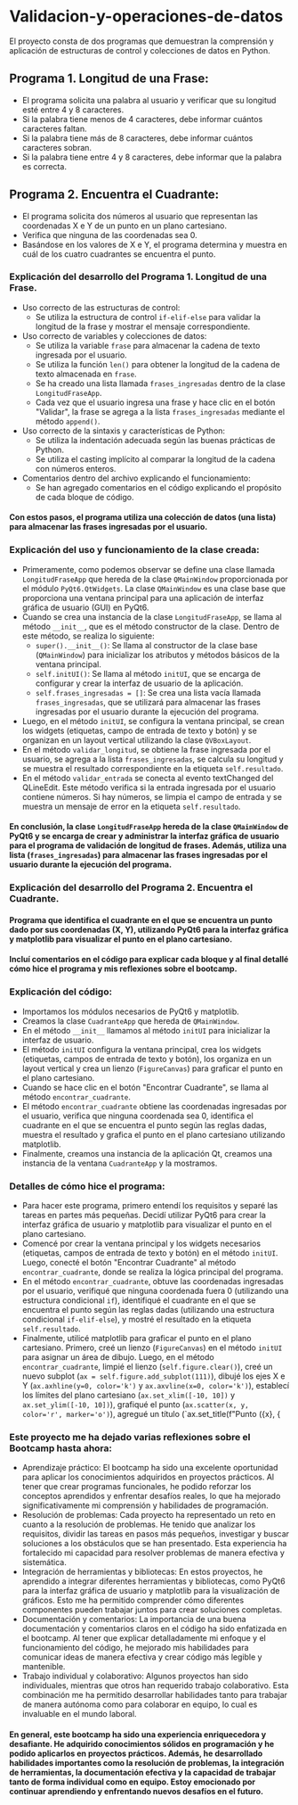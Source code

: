 # Validacion-y-operaciones-de-datos
El proyecto consta de dos programas que demuestran la comprensión y aplicación de estructuras de control y colecciones de datos en Python.
## Programa 1. Longitud de una Frase:
   * El programa solicita una palabra al usuario y verificar que su longitud esté entre 4 y 8 caracteres.
   * Si la palabra tiene menos de 4 caracteres, debe informar cuántos caracteres faltan.
   * Si la palabra tiene más de 8 caracteres, debe informar cuántos caracteres sobran.
   * Si la palabra tiene entre 4 y 8 caracteres, debe informar que la palabra es correcta.

## Programa 2. Encuentra el Cuadrante:
   * El programa solicita dos números al usuario que representan las coordenadas X e Y de un punto en un plano cartesiano.
   * Verifica que ninguna de las coordenadas sea 0.
   * Basándose en los valores de X e Y, el programa determina y muestra en cuál de los cuatro cuadrantes se encuentra el punto.

### Explicación del desarrollo del Programa 1. Longitud de una Frase.
   * Uso correcto de las estructuras de control:
      - Se utiliza la estructura de control `if-elif-else` para validar la longitud de la frase y mostrar el mensaje correspondiente.
   * Uso correcto de variables y colecciones de datos:
      - Se utiliza la variable `frase` para almacenar la cadena de texto ingresada por el usuario.
      - Se utiliza la función `len()` para obtener la longitud de la cadena de texto almacenada en `frase`.
      - Se ha creado una lista llamada `frases_ingresadas` dentro de la clase `LongitudFraseApp`.
      - Cada vez que el usuario ingresa una frase y hace clic en el botón "Validar", la frase se agrega a la lista `frases_ingresadas` mediante el método `append()`.
   * Uso correcto de la sintaxis y características de Python:
      - Se utiliza la indentación adecuada según las buenas prácticas de Python.
      - Se utiliza el casting implícito al comparar la longitud de la cadena con números enteros.
   * Comentarios dentro del archivo explicando el funcionamiento:
      - Se han agregado comentarios en el código explicando el propósito de cada bloque de código.
#### Con estos pasos, el programa utiliza una colección de datos (una lista) para almacenar las frases ingresadas por el usuario.

### Explicación del uso y funcionamiento de la clase creada:
* Primeramente, como podemos observar se define una clase llamada `LongitudFraseApp` que hereda de la clase `QMainWindow` proporcionada por el módulo `PyQt6.QtWidgets`. La clase `QMainWindow` es una clase base que proporciona una ventana principal para una aplicación de interfaz gráfica de usuario (GUI) en PyQt6.
* Cuando se crea una instancia de la clase `LongitudFraseApp`, se llama al método `__init__`, que es el método constructor de la clase. Dentro de este método, se realiza lo siguiente:
  - `super().__init__()`: Se llama al constructor de la clase base (`QMainWindow`) para inicializar los atributos y métodos básicos de la ventana principal.
  - `self.initUI()`: Se llama al método `initUI`, que se encarga de configurar y crear la interfaz de usuario de la aplicación.
  - `self.frases_ingresadas = []`: Se crea una lista vacía llamada `frases_ingresadas`, que se utilizará para almacenar las frases ingresadas por el usuario durante la ejecución del programa.
* Luego, en el método `initUI`, se configura la ventana principal, se crean los widgets (etiquetas, campo de entrada de texto y botón) y se organizan en un layout vertical utilizando la clase `QVBoxLayout`.
* En el método `validar_longitud`, se obtiene la frase ingresada por el usuario, se agrega a la lista `frases_ingresadas`, se calcula su longitud y se muestra el resultado correspondiente en la etiqueta `self.resultado`.
* En el método `validar_entrada` se conecta al evento textChanged del QLineEdit. Este método verifica si la entrada ingresada por el usuario contiene números. Si hay números, se limpia el campo de entrada y se muestra un mensaje de error en la etiqueta `self.resultado`.

#### En conclusión, la clase `LongitudFraseApp` hereda de la clase `QMainWindow` de PyQt6 y se encarga de crear y administrar la interfaz gráfica de usuario para el programa de validación de longitud de frases. Además, utiliza una lista (`frases_ingresadas`) para almacenar las frases ingresadas por el usuario durante la ejecución del programa.


### Explicación del desarrollo del Programa 2. Encuentra el Cuadrante.
#### Programa que identifica el cuadrante en el que se encuentra un punto dado por sus coordenadas (X, Y), utilizando PyQt6 para la interfaz gráfica y matplotlib para visualizar el punto en el plano cartesiano.
#### Incluí comentarios en el código para explicar cada bloque y al final detallé cómo hice el programa y mis reflexiones sobre el bootcamp.

### Explicación del código:
* Importamos los módulos necesarios de PyQt6 y matplotlib.
* Creamos la clase `CuadranteApp` que hereda de `QMainWindow`.
* En el método `__init__` llamamos al método `initUI` para inicializar la interfaz de usuario.
* El método `initUI` configura la ventana principal, crea los widgets (etiquetas, campos de entrada de texto y botón), los organiza en un layout vertical y crea un lienzo (`FigureCanvas`) para graficar el punto en el plano cartesiano.
* Cuando se hace clic en el botón "Encontrar Cuadrante", se llama al método `encontrar_cuadrante`.
* El método `encontrar_cuadrante` obtiene las coordenadas ingresadas por el usuario, verifica que ninguna coordenada sea 0, identifica el cuadrante en el que se encuentra el punto según las reglas dadas, muestra el resultado y grafica el punto en el plano cartesiano utilizando matplotlib.
* Finalmente, creamos una instancia de la aplicación Qt, creamos una instancia de la ventana `CuadranteApp` y la mostramos.

### Detalles de cómo hice el programa:
* Para hacer este programa, primero entendí los requisitos y separé las tareas en partes más pequeñas. Decidí utilizar PyQt6 para crear la interfaz gráfica de usuario y matplotlib para visualizar el punto en el plano cartesiano.
* Comencé por crear la ventana principal y los widgets necesarios (etiquetas, campos de entrada de texto y botón) en el método `initUI`. Luego, conecté el botón "Encontrar Cuadrante" al método `encontrar_cuadrante`, donde se realiza la lógica principal del programa.
* En el método `encontrar_cuadrante`, obtuve las coordenadas ingresadas por el usuario, verifiqué que ninguna coordenada fuera 0 (utilizando una estructura condicional `if`), identifiqué el cuadrante en el que se encuentra el punto según las reglas dadas (utilizando una estructura condicional `if-elif-else`), y mostré el resultado en la etiqueta `self.resultado`.
* Finalmente, utilicé matplotlib para graficar el punto en el plano cartesiano. Primero, creé un lienzo (`FigureCanvas`) en el método `initUI` para asignar un área de dibujo. Luego, en el método `encontrar_cuadrante`, limpié el lienzo (`self.figure.clear()`), creé un nuevo subplot (`ax = self.figure.add_subplot(111)`), dibujé los ejes X e Y (`ax.axhline(y=0, color='k')` y `ax.axvline(x=0, color='k')`), establecí los límites del plano cartesiano (`ax.set_xlim([-10, 10])` y `ax.set_ylim([-10, 10])`), grafiqué el punto (`ax.scatter(x, y, color='r', marker='o')`), agregué un título (`ax.set_title(f"Punto ({x}, {

### Este proyecto me ha dejado varias reflexiones sobre el Bootcamp hasta ahora:
* Aprendizaje práctico: El bootcamp ha sido una excelente oportunidad para aplicar los conocimientos adquiridos en proyectos prácticos. Al tener que crear programas funcionales, he podido reforzar los conceptos aprendidos y enfrentar desafíos reales, lo que ha mejorado significativamente mi comprensión y habilidades de programación.
* Resolución de problemas: Cada proyecto ha representado un reto en cuanto a la resolución de problemas. He tenido que analizar los requisitos, dividir las tareas en pasos más pequeños, investigar y buscar soluciones a los obstáculos que se han presentado. Esta experiencia ha fortalecido mi capacidad para resolver problemas de manera efectiva y sistemática.
* Integración de herramientas y bibliotecas: En estos proyectos, he aprendido a integrar diferentes herramientas y bibliotecas, como PyQt6 para la interfaz gráfica de usuario y matplotlib para la visualización de gráficos. Esto me ha permitido comprender cómo diferentes componentes pueden trabajar juntos para crear soluciones completas.
* Documentación y comentarios: La importancia de una buena documentación y comentarios claros en el código ha sido enfatizada en el bootcamp. Al tener que explicar detalladamente mi enfoque y el funcionamiento del código, he mejorado mis habilidades para comunicar ideas de manera efectiva y crear código más legible y mantenible.
* Trabajo individual y colaborativo: Algunos proyectos han sido individuales, mientras que otros han requerido trabajo colaborativo. Esta combinación me ha permitido desarrollar habilidades tanto para trabajar de manera autónoma como para colaborar en equipo, lo cual es invaluable en el mundo laboral.

#### En general, este bootcamp ha sido una experiencia enriquecedora y desafiante. He adquirido conocimientos sólidos en programación y he podido aplicarlos en proyectos prácticos. Además, he desarrollado habilidades importantes como la resolución de problemas, la integración de herramientas, la documentación efectiva y la capacidad de trabajar tanto de forma individual como en equipo. Estoy emocionado por continuar aprendiendo y enfrentando nuevos desafíos en el futuro.
